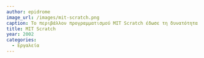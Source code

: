 ```yaml
---
author: epidrome
image_url: /images/mit-scratch.png
caption: Το περιβάλλον προγραμματισμού MIT Scratch έδωσε τη δυνατότητα σε πολλές ομάδες χρηστών, ακόμη και μικρών ηλικιών, να δημιουργήσουν εύκολα και χωρίς τυπική εκπαίδευση τα δικά τους παιχνίδια.
title: MIT Scratch
year: 2002
categories:
  - Εργαλεία 
---
```

